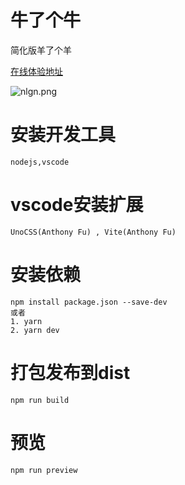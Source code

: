 # 牛了个牛

简化版羊了个羊

[在线体验地址](https://summmer-is-hot.github.io/cow_and_cow/)

![nlgn.png](https://cdn.statically.io/gh/summmer-is-hot/picture-store/main/cow_and_cow/nlgn.webp)

# 安装开发工具
    nodejs,vscode
# vscode安装扩展 
    UnoCSS(Anthony Fu) , Vite(Anthony Fu)
# 安装依赖
    npm install package.json --save-dev
    或者
    1. yarn 
    2. yarn dev
# 打包发布到dist
    npm run build
# 预览
    npm run preview 